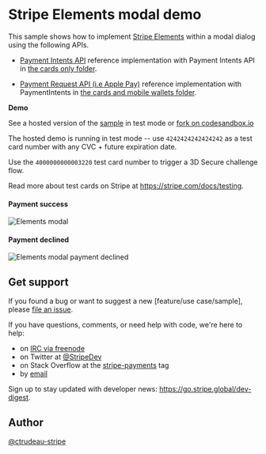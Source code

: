 # Stripe Elements modal demo

This sample shows how to implement [Stripe Elements](https://stripe.com/payments/elements) within a modal dialog using the following APIs.

- [Payment Intents API](https://stripe.com/docs/payments/payment-intents/quickstart#automatic-confirmation-flow) reference implementation with Payment Intents API in [the cards only folder](cards-only).

- [Payment Request API (i.e Apple Pay)](https://stripe.com/docs/stripe-js/elements/payment-request-button) reference implementation with PaymentIntents in [the cards and mobile wallets folder](cards-and-mobile-wallets).

**Demo**

See a hosted version of the [sample](https://9qmxf.sse.codesandbox.io/) in test mode or [fork on codesandbox.io](https://codesandbox.io/s/stripe-payment-form-modal-9qmxf)

The hosted demo is running in test mode -- use `4242424242424242` as a test card number with any CVC + future expiration date.

Use the `4000000000003220` test card number to trigger a 3D Secure challenge flow.

Read more about test cards on Stripe at https://stripe.com/docs/testing.


#### Payment success

![Elements modal](cards-and-mobile-wallets/payment-request-3d-secure.gif)

#### Payment declined

![Elements modal payment declined](cards-and-mobile-wallets/payment-request-3d-secure-fail.gif)

## Get support
If you found a bug or want to suggest a new [feature/use case/sample], please [file an issue](../../issues).

If you have questions, comments, or need help with code, we're here to help:
- on [IRC via freenode](https://webchat.freenode.net/?channel=#stripe)
- on Twitter at [@StripeDev](https://twitter.com/StripeDev)
- on Stack Overflow at the [stripe-payments](https://stackoverflow.com/tags/stripe-payments/info) tag
- by [email](mailto:support+github@stripe.com)

Sign up to stay updated with developer news: https://go.stripe.global/dev-digest.

## Author

[@ctrudeau-stripe](https://twitter.com/trudeaucj)
